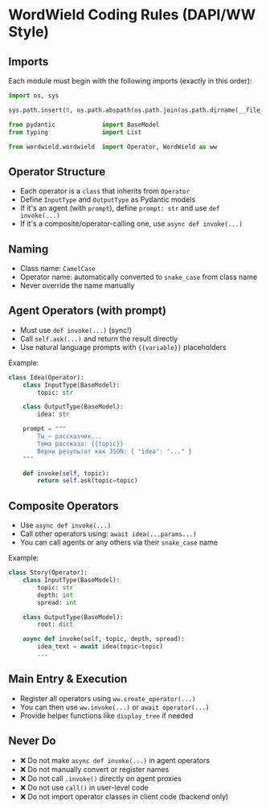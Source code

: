 # WordWield Coding Rules (DAPI/WW Style)

## Imports

Each module must begin with the following imports (exactly in this order):

```python
import os, sys

sys.path.insert(0, os.path.abspath(os.path.join(os.path.dirname(__file__), '..')))

from pydantic             import BaseModel
from typing               import List

from wordwield.wordwield  import Operator, WordWield as ww
```

## Operator Structure

- Each operator is a `class` that inherits from `Operator`
- Define `InputType` and `OutputType` as Pydantic models
- If it's an agent (with `prompt`), define `prompt: str` and use `def invoke(...)`
- If it's a composite/operator-calling one, use `async def invoke(...)`

## Naming

- Class name: `CamelCase`
- Operator name: automatically converted to `snake_case` from class name
- Never override the name manually

## Agent Operators (with prompt)

- Must use `def invoke(...)` (sync!)
- Call `self.ask(...)` and return the result directly
- Use natural language prompts with `{{variable}}` placeholders

Example:

```python
class Idea(Operator):
    class InputType(BaseModel):
        topic: str

    class OutputType(BaseModel):
        idea: str

    prompt = """
        Ты — рассказчик...
        Тема рассказа: {{topic}}
        Верни результат как JSON: { "idea": "..." }
    """

    def invoke(self, topic):
        return self.ask(topic=topic)
```

## Composite Operators

- Use `async def invoke(...)`
- Call other operators using: `await idea(...params...)`
- You can call agents or any others via their `snake_case` name

Example:

```python
class Story(Operator):
    class InputType(BaseModel):
        topic: str
        depth: int
        spread: int

    class OutputType(BaseModel):
        root: dict

    async def invoke(self, topic, depth, spread):
        idea_text = await idea(topic=topic)
        ...
```

## Main Entry & Execution

- Register all operators using `ww.create_operator(...)`
- You can then use `ww.invoke(...)` or `await operator(...)`
- Provide helper functions like `display_tree` if needed

## Never Do

- ❌ Do not make `async def invoke(...)` in agent operators
- ❌ Do not manually convert or register names
- ❌ Do not call `.invoke()` directly on agent proxies
- ❌ Do not use `call()` in user-level code
- ❌ Do not import operator classes in client code (backend only)

